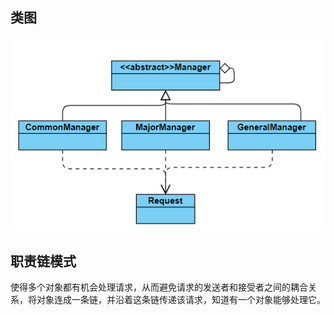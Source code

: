## 类图
![](../../../../image/微信截图_20190511121352.png)

## 职责链模式
使得多个对象都有机会处理请求，从而避免请求的发送者和接受者之间的耦合关系，将对象连成一条链，并沿着这条链传递该请求，知道有一个对象能够处理它。